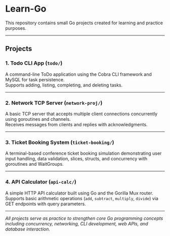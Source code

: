 # Learn-Go

This repository contains small Go projects created for learning and practice purposes.

---

## Projects

### 1. Todo CLI App (`todo/`)

A command-line ToDo application using the Cobra CLI framework and MySQL for task persistence.  
Supports adding, listing, completing, and deleting tasks.

---

### 2. Network TCP Server (`network-proj/`)

A basic TCP server that accepts multiple client connections concurrently using goroutines and channels.  
Receives messages from clients and replies with acknowledgments.

---

### 3. Ticket Booking System (`ticket-booking/`)

A terminal-based conference ticket booking simulation demonstrating user input handling, data validation, slices, structs, and concurrency with goroutines and WaitGroups.

---

### 4. API Calculator (`api-calc/`)

A simple HTTP API calculator built using Go and the Gorilla Mux router.  
Supports basic arithmetic operations (`add`, `subtract`, `multiply`, `divide`) via GET endpoints with query parameters.

---

*All projects serve as practice to strengthen core Go programming concepts including concurrency, networking, CLI development, web APIs, and database interaction.*

